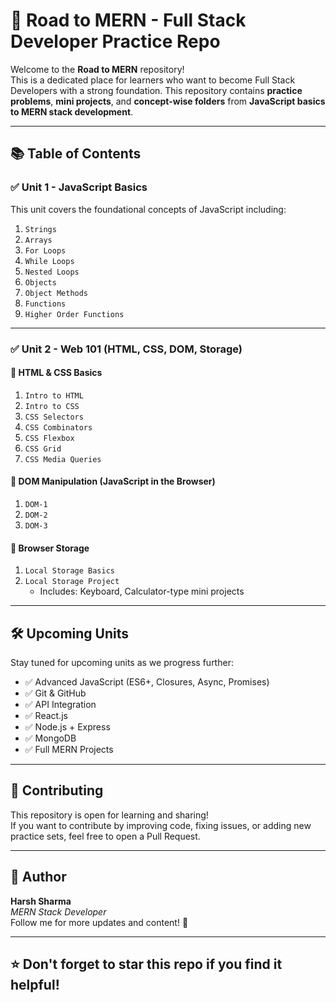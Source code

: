 # 🚀 Road to MERN - Full Stack Developer Practice Repo

Welcome to the **Road to MERN** repository!  
This is a dedicated place for learners who want to become Full Stack Developers with a strong foundation. This repository contains **practice problems**, **mini projects**, and **concept-wise folders** from **JavaScript basics to MERN stack development**.

---

## 📚 Table of Contents

### ✅ Unit 1 - JavaScript Basics

This unit covers the foundational concepts of JavaScript including:

1. `Strings`  
2. `Arrays`  
3. `For Loops`  
4. `While Loops`  
5. `Nested Loops`  
6. `Objects`  
7. `Object Methods`  
8. `Functions`  
9. `Higher Order Functions`

---

### ✅ Unit 2 - Web 101 (HTML, CSS, DOM, Storage)

#### 🔹 HTML & CSS Basics

1. `Intro to HTML`  
2. `Intro to CSS`  
3. `CSS Selectors`  
4. `CSS Combinators`  
5. `CSS Flexbox`  
6. `CSS Grid`  
7. `CSS Media Queries`

#### 🔹 DOM Manipulation (JavaScript in the Browser)

1. `DOM-1`  
2. `DOM-2`  
3. `DOM-3`

#### 🔹 Browser Storage

1. `Local Storage Basics`  
2. `Local Storage Project`  
   - Includes: Keyboard, Calculator-type mini projects

---

## 🛠️ Upcoming Units

Stay tuned for upcoming units as we progress further:

- ✅ Advanced JavaScript (ES6+, Closures, Async, Promises)
- ✅ Git & GitHub
- ✅ API Integration
- ✅ React.js
- ✅ Node.js + Express
- ✅ MongoDB
- ✅ Full MERN Projects

---

## 🤝 Contributing

This repository is open for learning and sharing!  
If you want to contribute by improving code, fixing issues, or adding new practice sets, feel free to open a Pull Request.

---

## 🙌 Author

**Harsh Sharma**  
_MERN Stack Developer_  
Follow me for more updates and content! 🌱

---

## ⭐ Don't forget to star this repo if you find it helpful!
